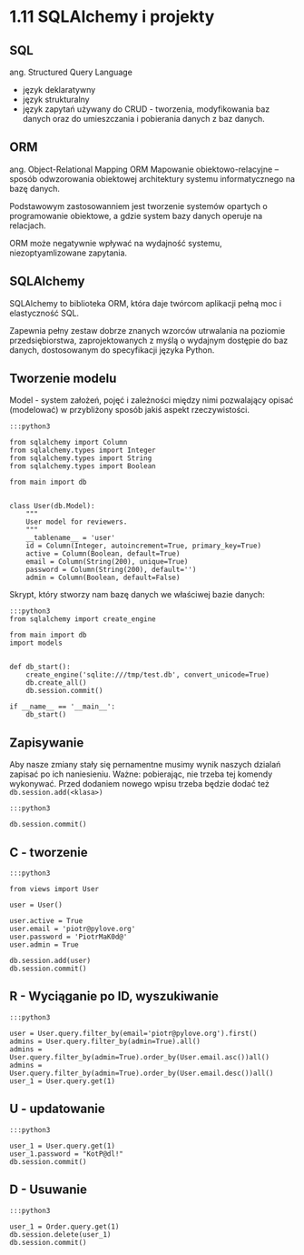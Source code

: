 1.11 SQLAlchemy i projekty
===========================


SQL
---

ang. Structured Query Language

* język deklaratywny
* język strukturalny
* język zapytań używany do CRUD -  tworzenia, modyfikowania baz danych oraz do umieszczania i pobierania danych z baz danych.



ORM
---
ang. Object-Relational Mapping ORM
Mapowanie obiektowo-relacyjne – sposób odwzorowania obiektowej architektury systemu informatycznego na bazę danych.

Podstawowym zastosowanniem jest tworzenie systemów opartych o programowanie obiektowe, a gdzie system bazy danych operuje na relacjach.

ORM może negatywnie wpływać na wydajność systemu, niezoptyamlizowane zapytania.


SQLAlchemy
----------

SQLAlchemy to biblioteka ORM, która daje twórcom aplikacji pełną moc i elastyczność SQL.

Zapewnia pełny zestaw dobrze znanych wzorców utrwalania na poziomie przedsiębiorstwa,
zaprojektowanych z myślą o wydajnym dostępie do baz danych, dostosowanym do specyfikacji języka Python.


Tworzenie modelu
----------------

Model - system założeń, pojęć i zależności między nimi pozwalający opisać (modelować) w przybliżony sposób jakiś aspekt rzeczywistości.

    :::python3

    from sqlalchemy import Column
    from sqlalchemy.types import Integer
    from sqlalchemy.types import String
    from sqlalchemy.types import Boolean

    from main import db


    class User(db.Model):
        """
        User model for reviewers.
        """
        __tablename__ = 'user'
        id = Column(Integer, autoincrement=True, primary_key=True)
        active = Column(Boolean, default=True)
        email = Column(String(200), unique=True)
        password = Column(String(200), default='')
        admin = Column(Boolean, default=False)


Skrypt, który stworzy nam bazę danych we właściwej bazie danych:


    :::python3
    from sqlalchemy import create_engine

    from main import db
    import models


    def db_start():
        create_engine('sqlite:///tmp/test.db', convert_unicode=True)
        db.create_all()
        db.session.commit()

    if __name__ == '__main__':
        db_start()



Zapisywanie
-----------

Aby nasze zmiany stały się pernamentne musimy wynik naszych dzialań zapisać po ich naniesieniu.
Ważne: pobierając, nie trzeba tej komendy wykonywać. Przed dodaniem nowego wpisu trzeba będzie dodać też `db.session.add(<klasa>)`

    :::python3

    db.session.commit()

C - tworzenie
--------------

    :::python3

    from views import User

    user = User()

    user.active = True
    user.email = 'piotr@pylove.org'
    user.password = 'PiotrMaK0d@'
    user.admin = True

    db.session.add(user)
    db.session.commit()


R - Wyciąganie po ID, wyszukiwanie
----------------------------------

    :::python3

    user = User.query.filter_by(email='piotr@pylove.org').first()
    admins = User.query.filter_by(admin=True).all()
    admins = User.query.filter_by(admin=True).order_by(User.email.asc())all()
    admins = User.query.filter_by(admin=True).order_by(User.email.desc())all()
    user_1 = User.query.get(1)

U - updatowanie
---------------

    :::python3

    user_1 = User.query.get(1)
    user_1.password = "KotP@dl!"
    db.session.commit()

D - Usuwanie
------------

    :::python3

    user_1 = Order.query.get(1)
    db.session.delete(user_1)
    db.session.commit()

